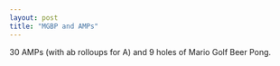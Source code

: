 ```yaml
---
layout: post
title: "MGBP and AMPs"
---
```


30 AMPs (with ab rolloups for A) and 9 holes of Mario Golf Beer Pong.
